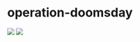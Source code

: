 # operation-doomsday

<img src="https://web.archive.org/web/20091027005849/http://ca.geocities.com/fed_gif/arm/doomsday_log.gif"></img>
<img src="https://web.archive.org/web/20090830220236/http://geocities.com/Vivis_DoomsDay/UNDER_CONSTRUCTION.gif"></img>
